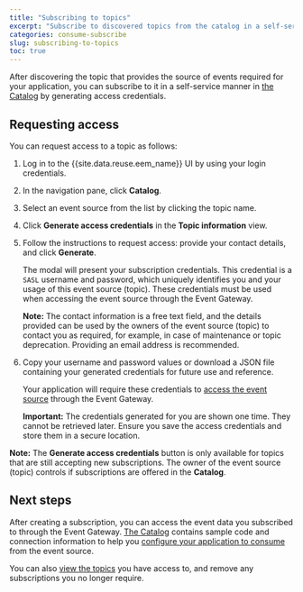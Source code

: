 ```yaml
---
title: "Subscribing to topics"
excerpt: "Subscribe to discovered topics from the catalog in a self-service manner."
categories: consume-subscribe
slug: subscribing-to-topics
toc: true
---
```


After discovering the topic that provides the source of events required for your application, you can subscribe to it in a self-service manner in [the Catalog](../discovering-topics#the-catalog) by generating access credentials.

## Requesting access

You can request access to a topic as follows:

1. Log in to the {{site.data.reuse.eem_name}} UI by using your login credentials.
2. In the navigation pane, click **Catalog**.
3. Select an event source from the list by clicking the topic name.
4. Click **Generate access credentials** in the **Topic information** view.
5. Follow the instructions to request access: provide your contact details, and click **Generate**.

   The modal will present your subscription credentials. This credential is a `SASL` username and password, which uniquely identifies you and your usage of this event source (topic). These credentials must be used when accessing the event source through the Event Gateway.

   **Note:** The contact information is a free text field, and the details provided can be used by the owners of the event source (topic) to contact you as required, for example, in case of maintenance or topic deprecation. Providing an email address is recommended.

6. Copy your username and password values or download a JSON file containing your generated credentials for future use and reference.

   Your application will require these credentials to [access the event source](../setting-your-application-to-consume) through the Event Gateway.

   **Important:** The credentials generated for you are shown one time. They cannot be retrieved later. Ensure you save the access credentials and store them in a secure location.

**Note:** The **Generate access credentials** button is only available for topics that are still accepting new subscriptions. The owner of the event source (topic) controls if subscriptions are offered in the **Catalog**.

## Next steps

After creating a subscription, you can access the event data you subscribed to through the Event Gateway. [The Catalog](../discovering-topics#the-catalog) contains sample code and connection information to help you [configure your application to consume](../setting-your-application-to-consume) from the event source.

You can also [view the topics](../managing-subscriptions) you have access to, and remove any subscriptions you no longer require.

